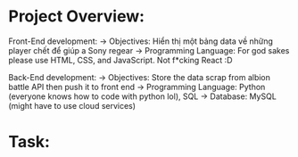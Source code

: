 # Project Overview:

Front-End development:
-> Objectives: Hiển thị một bảng data về những player chết để giúp a Sony regear
-> Programming Language: For god sakes please use HTML, CSS, and JavaScript. Not f*cking React :D

Back-End development: 
-> Objectives: Store the data scrap from albion battle API then push it to front end
-> Programming Language: Python (everyone knows how to code with python lol), SQL
-> Database: MySQL (might have to use cloud services)

# Task:

